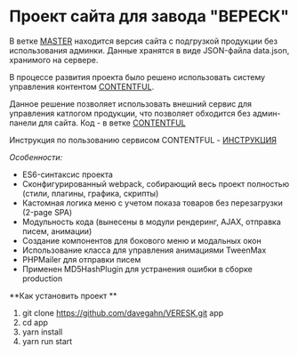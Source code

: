 # Проект сайта для завода "ВЕРЕСК"

В ветке [MASTER](https://github.com/davegahn/VERESK/tree/master) находится версия сайта с подгрузкой продукции без использования админки.
Данные хранятся в виде JSON-файла data.json, хранимого на сервере.

В процессе развития проекта было решено использовать сиcтему управления контентом [CONTENTFUL](https://www.contentful.com/).

Данное решение позволяет использовать внешний сервис для управления катлогом продукции, что позволяет обходится без админ-панели для сайта.
Код - в ветке [CONTENTFUL](https://github.com/davegahn/VERESK/tree/contentful)

Инструкция по пользованию сервисом CONTENTFUL  - [ИНСТРУКЦИЯ](http://veresk-vafli.ru/VERESK.MANAGER.docx)

_Особенности:_


* ES6-синтаксис проекта
* Сконфигурированный webpack, собирающий весь проект полностью (стили, плагины, графика, скрипты)
* Кастомная логика меню с учетом показа товаров без перезагрузки (2-page SPA)
* Модульность кода (вынесены в модули рендеринг, AJAX, отправка писем, анимации)
* Создание компонентов для бокового меню и модальных окон
* Использование класса для управления анимациями TweenMax
* PHPMailer для отправки писем
* Применен MD5HashPlugin для устранения ошибки в сборке production


**Как установить проект **

1. git clone https://github.com/davegahn/VERESK.git app
2. cd app
3. yarn install
4. yarn run start
